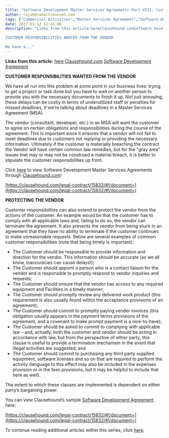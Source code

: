 ```yaml
---
title: "Software Development Master Services Agreements Part VIII: Customer Responsibilities from the Vendor’s Point of View in an MSA"
author: rajah@cobaltcounsel.com
tags: ["Commercial Activities","Master Services Agreement","Software Development","Rajah"]
date: 2017-01-12 12:41:00
description: "Links from this article:hereClausehound.comSoftware Development Agreement

CUSTOMER RESPONSIBILITIES WANTED FROM THE VENDOR

We have a..."
---
```


**Links from this article:**
[here](https://clausehound.com/legal-contract/15832/#!/document=)
[Clausehound.com](http://www.clausehound.com)
[Software Development Agreement](https://clausehound.com/legal-contract/15832/#!/document=)

**CUSTOMER RESPONSIBILITIES WANTED FROM THE VENDOR**

We have all run into this problem at some point in our business lives: trying to get a project or task done but you have to wait on another person to provide you with the necessary documents to finish it up. Not just annoying, these delays can be costly in terms of underutilized staff or penalties for missed deadlines, if we’re talking about deadlines in a Master Services Agreement (MSA).

The vendor (consultant, developer, etc.) in an MSA will want the customer to agree on certain obligations and responsibilities during the course of the agreement. This is important since it ensures that a vendor will not fail to meet deadlines due to customers not replying or providing the necessary information.
Ultimately if the customer is materially breaching the contract the Vendor will have certain common law remedies, but for the "gray area" issues that may or may not be construed a material breach, it is better to stipulate the customer responsibilities up front.

 

Click [here](https://clausehound.com/legal-contract/15832/#!/document=) to view Software Development Master Services Agreements through [Clausehound.com](http://www.clausehound.com)!

[https://clausehound.com/legal-contract/15832/#!/document=](https://clausehound.com/legal-contract/15832/#!/document=)

 

**PROTECTING THE VENDOR**

Customer responsibilities can also extend to protect the vendor from the actions of the customer. An example would be that the customer has to comply with all applicable laws and, failing to do so, the vendor can terminate the agreement. It also prevents the vendor from being stuck in an agreement that they have no ability to terminate if the customer continues to make unreasonable requests.
Below are several examples of common customer responsibilities (note that being timely is important):

- The Customer should be responsible to provide information and direction for the vendor. This information should be accurate (as we all know, inaccuracies can cause delays!);
- The Customer should appoint a person who is a contact liaison for the vendor and is responsible to promptly respond to vendor inquiries and requests;
- The Customer should ensure that the vendor has access to any required equipment and Facilities in a timely manner;
- The Customer should promptly review any delivered work product (this requirement is also usually found within the acceptance provisions of an agreement);
- The Customer should commit to promptly paying vender invoices (this obligation usually appears in the payment terms provisions of the agreement, and a covenant to make prompt payment is a nice-to-have);
- The Customer should be asked to commit to complying with applicable law – and, actually, both the customer and vendor should be acting in accordance with law, but from the perspective of either party, this clause is useful to provide a termination mechanism in the event that illegal activities are suggested; and
- The Customer should commit to purchasing any third party supplied equipment, software licenses and so on that are required to perform the activity (language to this effect may also be included in the expenses provision or in the fees provisions, but it may be helpful to include that here as well).

The extent to which these clauses are implemented is dependent on either party’s bargaining power.

 

You can view Clausehound’s sample [Software Development Agreement](https://clausehound.com/legal-contract/15832/#!/document=) here:

[https://clausehound.com/legal-contract/15832/#!/document=](https://clausehound.com/legal-contract/15832/#!/document=)

 

 

To continue reading additional articles within this series, click [here](http://blog.clausehound.com/software-development-master-services-agreements-part-vi-payment-terms/).

 